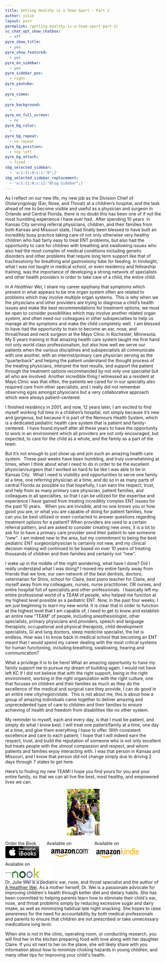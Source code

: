 ```yaml
---
title: Getting Healthy is a Team Sport – Part 2
author: julie
layout: post
permalink: /getting-healthy-is-a-team-sport-part-2/
sc_chat_opt_show_chatbox:
  - off
pyre_show_title:
  - yes
pyre_show_featured:
  - yes
pyre_en_sidebar:
  - yes
pyre_sidebar_pos:
  - right
pyre_youtube:
  - 
pyre_vimeo:
  - 
pyre_background:
  - 
pyre_en_full_screen:
  - no
pyre_bg_color:
  - 
pyre_bg_repeat:
  - no-repeat
pyre_bg_position:
  - top left
pyre_bg_attach:
  - fixed
sbg_selected_sidebar:
  - 'a:1:{i:0;s:1:"0";}'
sbg_selected_sidebar_replacement:
  - 'a:1:{i:0;s:12:"Blog Sidebar";}'
---
```

As I reflect on our new life, my new job as the Division Chief of Otolaryngology (Ear, Nose, and Throat) at a children’s hospital, and the task ahead of me to become visible and useful as a physician and surgeon in Orlando and Central Florida, there is no doubt this has been one of if not the most humbling experience I have ever had.  After spending 10 years  in Kansas City serving referral physicians, children, and their families from both Kansas and Missouri state, I had finally been blessed to have built an incredibly busy practice taking care of not only otherwise very healthy children who had fairly easy to treat ENT problems, but also had the opportunity to care for children with breathing and swallowing issues who also had the most complex of medical conditions including genetic disorders and other problems that require long term support like that of tracheostomy for breathing and gastrostomy tube for feeding. In hindsight, what I was not taught in medical school, or even residency and fellowship training, was the importance of developing a strong network of specialists and other health providers in order to take care of a child, the entire child.

In *A Healthier Wei*, I share my career epiphany that symptoms which present in what appears to be one organ system often are related to problems which may involve multiple organ systems.  This is why when we the physicians and other providers are trying to diagnose a child’s health issues and make the best recommendations for treatment options, we must be open to consider possibilities which may involve another related organ system, and often need our colleagues in other subspecialties to help us manage all the symptoms and make the child completely well.  I am blessed to have had the opportunity to train to become an ear, nose, and throat/head and neck surgeon at the Mayo Clinic in Rochester, Minnesota. My 5 years training in that amazing health care system taught me first hand not only world class professionalism, but also how well we serve our patients when the various disciplines and subspecialists all communicate with one another, with an internist/primary care physician serving as the “quarterback” and helping the patient understand the thought process of the treating physicians, interpret the test results, and support the patient  through the treatment options recommended by not only one specialist but all who are involved. Another incredible thing I witnessed as a resident at Mayo Clinic was that often, the patients we cared for in our specialty also required care from other specialists, and I really did not remember observing egos amongst physicians but a very collaborative approach which were always patient-centered.

I finished residency in 2001, and now, 12 years later, I am excited to find myself working full time in a children’s hospital, not simply because it’s new and gorgeous, but because it is part of the Nemours Health System, which is a dedicated pediatric health care system that is patient and family-centered.  I have found myself after all these years to have the opportunity to work in an environment which all providers are not only encouraged, but expected, to care for the child as a whole, and the family as a part of the team.

But it’s not enough to just show up and join such an amazing health care system.  These past weeks have been humbling, and truly overwhelming at times, when I think about what I need to do in order to be the excellent physician/surgeon that I worked so hard to be like I was able to be in Kansas City.  What I need is visibility and opportunities to serve one family at a time, one referring physician at a time, and do so in as many parts of central Florida as possible so that hopefully, I can earn the respect, trust, and help from as many primary care physician, patient families, and colleagues in all specialties, so that I can be utilized for the expertise and experience I have gained from treating incredibly complex ENT issues for the past 10 years.   When you are invisible, and no one knows you or how good you are, or what you are capable of doing for patient families, how can you be best utilized or even contacted to answer questions regarding treatment options for a patient? When providers are used to a certain referral pattern, and are asked to consider creating new ones, it is a lot to ask for to have a primary care provider send their patient to see someone “new”.  I am indeed new to the area, but my commitment to being the best pediatric ENT surgeon/physician is certainly not new, and my clinical decision making will continued to be based on over 10 years of treating thousands of children and their families and certainly not “new”.

I wake up in the middle of the night wondering, what have I done? Did I really understand what I was doing? I moved my entire family away from friends that we love, our own network of the best dentists, doctors, veterinarian for Shiro, school for Claire, best piano teacher for Claire, and myself away from my colleagues, nurses, nurse practitioner, OR nurses, and entire hospital full of specialists and other professionals.  I basically left my entire professional world of a TEAM of people, who helped me function at my highest level possible as a pediatric ENT. Now, in the past four weeks, I am just beginning to learn my new world. It is clear that in order to function at the highest level that I am capable of, I need to get to know and establish an entire new “TEAM” of people, including anesthesiologist, other specialists, primary physicians and providers, speech and language therapists, occupational and physical therapists, child development specialists, GI and lung doctors, sleep medicine specialist, the list is endless. How was I to know back in medical school that becoming an ENT meant that I would spend my career dealing with the most critical systems for human functioning, including breathing, swallowing, hearing and communication?

What a privilege it is to be here! What an amazing opportunity to have my family support me to pursue my dream of building again. I would not have left KC if I did not believe that with the right support, being in the right environment, working in the right organization with the right culture, one that focuses on children and their families as much as they do the excellence of the medical and surgical care they provide, I can do good in an entire new city/region/state.  This is not about me, this is about how a group of amazing individuals came together to deliver amazing and unprecedented type of care to children and their families to ensure achieving of health and freedom from disabilities like no other system.

My reminder to myself, each and every day, is that I must be patient, and simply do what I know best. I will treat one patient/family at a time, one day at a time, and give them everything I have to offer. With consistent excellence and care to each patient, I hope that I will indeed earn the respect, trust, and build the reputation of someone who is not only excellent but treats people with the utmost compassion and respect, and whom patients and families enjoy interacting with. I was that person in Kansas and Missouri, and I know that person did not change simply due to driving 2 days through 7 states to get here.

Here’s to finding my new TEAM! I hope you find yours for you and your entire family, so that we can all live the best, most healthy, and empowered lives we can.

<span style="width:105px;display:table;margin:0 auto;"><a href="the-book/"><img src="/wp-content/uploads/2014/04/AHealthierWei_cover_150.png" /></a></span>

<p style="height:80px">
  <span style="width:130px;display:inline-block;vertical-align:top;"> Order the Book <a href="https://itunes.apple.com/us/book/a-healthier-wei/id806784060?ls=1&mt=11#" target="_blank" > <img class="size-full wp-image-944" alt="Apple iBooks" title="Apple iBooks" src="/wp-content/uploads/2014/02/Download_on_iBooks_Badge_US-UK_110x40_090513.png" width="110" height="40" /></a> </span> <span style="width:150px;display:inline-block;vertical-align:top;">Available on <a href="http://amzn.to/1fSNqeb" target="_blank" > <img class="size-full wp-image-945" alt="Amazon.com" title="Amazon.com" src="/wp-content/uploads/2014/02/amazon_com_logo_160.jpg" width="160" height="47" /> </a> </span> <span  style="width:150px;display:inline-block;vertical-align:top;">Available on <a href="http://amzn.to/1eHEfNl" target="_blank" > <img class="size-full wp-image-946" alt="Amazon Kindle" title="Amazon Kindle" src="/wp-content/uploads/2014/02/kindle_logo_160.jpg" width="160" height="43" /> </a> </span> <span style="width:150px;display:inline-block;vertical-align:top;">Available on <a href="http://www.barnesandnoble.com/w/a-healthier-wei-julie-wei/1118260302?ean=2940148244592&itm=1&usri=2940148244592" target="_blank" > <img class="size-full wp-image-947" alt="Nook" title="Nook" src="/wp-content/uploads/2014/02/nook_logo_160.png" width="160" height="52" /></a> </span>
</p>

\-----

Dr. Julie Wei is a pediatric ear, nose, and throat specialist and the author of [A Healthier Wei][1]. As a mother herself, Dr. Wei is a passionate advocate for improving children's health through better diet and dietary habits. She has been committed to helping parents learn how to eliminate their child's ear, nose, and throat problems simply by reducing excessive sugar and dairy intake, as well as minimizing habitual late night snacking. She hopes to raise awareness for the need for accountability by both medical professionals and parents to ensure that children are not prescribed or take unnecessary medications long term. 

When she is not in the clinic, operating room, or conducting research, you will find her in the kitchen preparing food with love along with her daughter Claire. If you sit next to her on the plane, she will likely share with you information about how to minimize choking hazards in young children, and many other tips for improving your child's health.

 [1]: the-book
